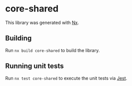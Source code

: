 # core-shared

This library was generated with [Nx](https://nx.dev).

## Building

Run `nx build core-shared` to build the library.

## Running unit tests

Run `nx test core-shared` to execute the unit tests via [Jest](https://jestjs.io).
